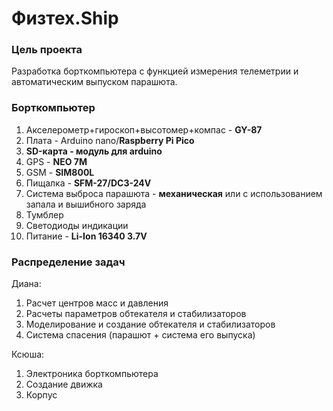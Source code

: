 # Физтех.Ship

### Цель проекта

Разработка борткомпьютера с функцией измерения телеметрии и автоматическим выпуском парашюта.


### Борткомпьютер


1. Акселерометр+гироскоп+высотомер+компас - **GY-87**
3. Плата - Arduino nano/**Raspberry Pi Pico**
5. **SD-карта - модуль для arduino**
6. GPS - **NEO 7M**
7. GSM - **SIM800L**
8. Пищалка - **SFM-27/DC3-24V**
9. Система выброса парашюта - **механическая** или с использованием запала и вышибного заряда
10. Тумблер
11. Светодиоды индикации
12. Питание - **Li-Ion 16340 3.7V** 


### Распределение задач 

Диана:
1. Расчет центров масс и давления
2. Расчеты параметров обтекателя и стабилизаторов
3. Моделирование и создание обтекателя и стабилизаторов
4. Система спасения (парашют + система его выпуска)

Ксюша:
1. Электроника борткомпьютера
2. Создание движка
3. Корпус 
